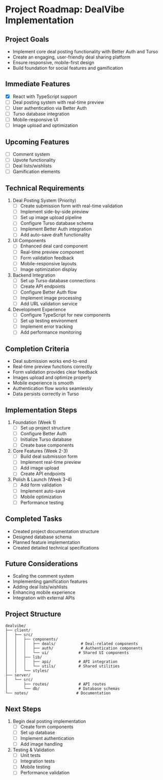 # Project Roadmap: DealVibe Implementation

## Project Goals
- Implement core deal posting functionality with Better Auth and Turso
- Create an engaging, user-friendly deal sharing platform
- Ensure responsive, mobile-first design
- Build foundation for social features and gamification

## Immediate Features
- [x] React with TypeScript support
- [ ] Deal posting system with real-time preview
- [ ] User authentication via Better Auth
- [ ] Turso database integration
- [ ] Mobile-responsive UI
- [ ] Image upload and optimization

## Upcoming Features
- [ ] Comment system
- [ ] Upvote functionality
- [ ] Deal lists/wishlists
- [ ] Gamification elements

## Technical Requirements

1. Deal Posting System (Priority)
   - [ ] Create submission form with real-time validation
   - [ ] Implement side-by-side preview
   - [ ] Set up image upload pipeline
   - [ ] Configure Turso database schema
   - [ ] Implement Better Auth integration
   - [ ] Add auto-save draft functionality

2. UI Components
   - [ ] Enhanced deal card component
   - [ ] Real-time preview component
   - [ ] Form validation feedback
   - [ ] Mobile-responsive layouts
   - [ ] Image optimization display

3. Backend Integration
   - [ ] Set up Turso database connections
   - [ ] Create API endpoints
   - [ ] Configure Better Auth flow
   - [ ] Implement image processing
   - [ ] Add URL validation service

4. Development Experience
   - [ ] Configure TypeScript for new components
   - [ ] Set up testing environment
   - [ ] Implement error tracking
   - [ ] Add performance monitoring

## Completion Criteria
- Deal submission works end-to-end
- Real-time preview functions correctly
- Form validation provides clear feedback
- Images upload and optimize properly
- Mobile experience is smooth
- Authentication flow works seamlessly
- Data persists correctly in Turso

## Implementation Steps
1. Foundation (Week 1)
   - [ ] Set up project structure
   - [ ] Configure Better Auth
   - [ ] Initialize Turso database
   - [ ] Create base components

2. Core Features (Week 2-3)
   - [ ] Build deal submission form
   - [ ] Implement real-time preview
   - [ ] Add image upload
   - [ ] Create API endpoints

3. Polish & Launch (Week 3-4)
   - [ ] Add form validation
   - [ ] Implement auto-save
   - [ ] Mobile optimization
   - [ ] Performance testing

## Completed Tasks
- Created project documentation structure
- Designed database schema
- Planned feature implementation
- Created detailed technical specifications

## Future Considerations
- Scaling the comment system
- Implementing gamification features
- Adding deal lists/wishlists
- Enhancing mobile experience
- Integration with external APIs

## Project Structure
```
dealvibe/
├── client/
│   ├── src/
│   │   ├── components/
│   │   │   ├── deals/           # Deal-related components
│   │   │   ├── auth/            # Authentication components
│   │   │   └── ui/             # Shared UI components
│   │   ├── lib/
│   │   │   ├── api/            # API integration
│   │   │   └── utils/          # Shared utilities
│   │   └── styles/
├── server/
│   └── src/
│       ├── routes/             # API routes
│       └── db/                 # Database schemas
└── notes/                     # Documentation
```

## Next Steps
1. Begin deal posting implementation
   - [ ] Create form components
   - [ ] Set up database
   - [ ] Implement authentication
   - [ ] Add image handling

2. Testing & Validation
   - [ ] Unit tests
   - [ ] Integration tests
   - [ ] Mobile testing
   - [ ] Performance validation